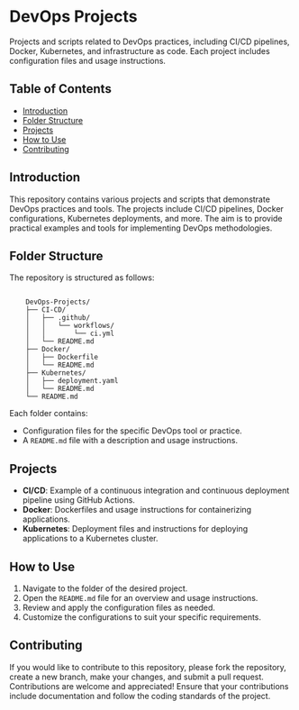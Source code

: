# DevOps Projects

Projects and scripts related to DevOps practices, including CI/CD pipelines, Docker, Kubernetes, and infrastructure as code. Each project includes configuration files and usage instructions.

## Table of Contents

- [Introduction](#introduction)
- [Folder Structure](#folder-structure)
- [Projects](#projects)
- [How to Use](#how-to-use)
- [Contributing](#contributing)

## Introduction

This repository contains various projects and scripts that demonstrate DevOps practices and tools. The projects include CI/CD pipelines, Docker configurations, Kubernetes deployments, and more. The aim is to provide practical examples and tools for implementing DevOps methodologies.

## Folder Structure

The repository is structured as follows:

```

    DevOps-Projects/
    ├── CI-CD/
    │   ├── .github/
    │   │   └── workflows/
    │   │       └── ci.yml
    │   └── README.md
    ├── Docker/
    │   ├── Dockerfile
    │   └── README.md
    ├── Kubernetes/
    │   ├── deployment.yaml
    │   └── README.md
    └── README.md

```

Each folder contains:
- Configuration files for the specific DevOps tool or practice.
- A `README.md` file with a description and usage instructions.

## Projects

- **CI/CD**: Example of a continuous integration and continuous deployment pipeline using GitHub Actions.
- **Docker**: Dockerfiles and usage instructions for containerizing applications.
- **Kubernetes**: Deployment files and instructions for deploying applications to a Kubernetes cluster.

## How to Use

1. Navigate to the folder of the desired project.
2. Open the `README.md` file for an overview and usage instructions.
3. Review and apply the configuration files as needed.
4. Customize the configurations to suit your specific requirements.

## Contributing

If you would like to contribute to this repository, please fork the repository, create a new branch, make your changes, and submit a pull request. Contributions are welcome and appreciated! Ensure that your contributions include documentation and follow the coding standards of the project.
